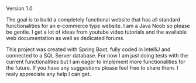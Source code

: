 Version 1.0

The goal is to build a completely functional website that has all standard functionalities for an e-commerce type website. 
I am a Java Noob so please be gentle.
I get a lot of ideas from youtube video tutorials and the available web documentation as well as dedicated forums.  

This project was created with Spring Boot, fully coded in IntelliJ and connected to a SQL Server database. 
For now I am just doing tests with the current functionalities but I am eager to implement more functionalities for the future.
If you have any suggestions please feel free to share them. I realy appreciate any help I can get. 
